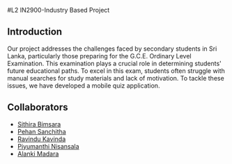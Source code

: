 #L2 IN2900-Industry Based Project

## Introduction
Our project addresses the challenges faced by secondary students in Sri Lanka, particularly those preparing for the G.C.E. Ordinary Level Examination. This examination plays a crucial role in determining students' future educational paths. To excel in this exam, students often struggle with manual searches for study materials and lack of motivation. To tackle these issues, we have developed a mobile quiz application.

## Collaborators
 - [Sithira Bimsara](https://github.com/SBimsara)
 - [Pehan Sanchitha](https://github.com/pehansanchitha)
 - [Ravindu Kavinda](https://github.com/KARkavinda)
 - [Piyumanthi Nisansala](https://github.com/Piyumanthi)
 - [Alanki Madara](https://github.com/AlankiMadara)


